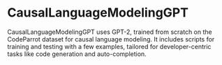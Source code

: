 # CausalLanguageModelingGPT
CausalLanguageModelingGPT uses GPT-2, trained from scratch on the CodeParrot dataset for causal language modeling. It includes scripts for training and testing with a few examples, tailored for developer-centric tasks like code generation and auto-completion.
